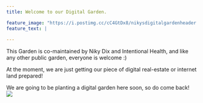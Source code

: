 ```yaml
---
title: Welcome to our Digital Garden. 

feature_image: "https://i.postimg.cc/cC4GtDx8/nikysdigitalgardenheader.png"
feature_text: |
  
---
```

This Garden is co-maintained by Niky Dix and Intentional Health, and like any other public garden, everyone is welcome :) 

At the moment, we are just getting our piece of digital real-estate or internet land prepared! 

We are going to be planting a digital garden here soon, so do come back!  
![](https://i.postimg.cc/3NQVwCkq/Sowing-a-seed-vector.png)